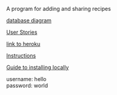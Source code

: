 A program for adding and sharing recipes

[database diagram](https://i.imgur.com/i9WaOVs.jpg)

[User Stories](https://github.com/nagajaga/Reseptit/blob/master/documentation/user_stories.md)

[link to heroku](https://tsoha-reseptit.herokuapp.com/)

[Instructions](https://github.com/nagajaga/Reseptit/blob/master/documentation/instructions.md)

[Guide to installing locally](https://github.com/nagajaga/Reseptit/blob/master/documentation/installation.md)




username: hello  
password: world